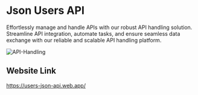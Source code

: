 # Json Users API

Effortlessly manage and handle APIs with our robust API handling solution. Streamline API integration, automate tasks, and ensure seamless data exchange with our reliable and scalable API handling platform.

![API-Handling](https://github.com/ZainAli1996/json-users-api/assets/57337241/ea3ac2ad-ce7e-4073-9df7-49b563eda050)
## Website Link

https://users-json-api.web.app/